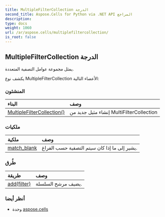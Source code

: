 ```yaml
---
title: MultipleFilterCollection الدرجة
second_title: Aspose.Cells for Python via .NET API المراجع
description:
type: docs
weight: 1060
url: /ar/aspose.cells/multiplefiltercollection/
is_root: false
---
```

##  MultipleFilterCollection الدرجة
يمثل مجموعة عوامل التصفية المتعددة.



يكشف نوع MultipleFilterCollection الأعضاء التالية:

###  المنشئون
| البناء| وصف|
| :- | :- |
| [MultipleFilterCollection()](/cells/python-net/ar/aspose.cells/multiplefiltercollection/__init__/#) | إنشاء مثيل جديد من MultiFilterCollection|


###  ملكيات
| ملكية| وصف|
| :- | :- |
| [match_blank](/cells/python-net/ar/aspose.cells/multiplefiltercollection/match_blank) | يشير إلى ما إذا كان سيتم التصفية حسب الفراغ.|


###  طُرق
| طريقة| وصف|
| :- | :- |
| [add(filter)](/cells/python-net/ar/aspose.cells/multiplefiltercollection/add/#str) | يضيف مرشح السلسلة.|



###  أنظر أيضا
* وحدة [aspose.cells](..)
